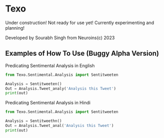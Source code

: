 # Texo

Under construction! Not ready for use yet! Currently experimenting and planning!

Developed by Sourabh Singh from Neuroins(c) 2023

## Examples of How To Use (Buggy Alpha Version)

Predicating Sentimental Analysis in English

```python
from Texo.Sentimental.Analysis import Sentitweeten

Analysis = Sentitweeten()
Out = Analysis.Tweet_analy('Analysis this Tweet')
print(out)
```

Predicating Sentimental Analysis in Hindi

```python
from Texo.Sentimental.Analysis import Sentitweeten

Analysis = Sentitweethn()
Out = Analysis.Tweet_anal('Analysis this Tweet')
print(out)
```


